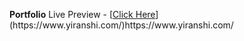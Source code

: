 **Portfolio**
Live Preview - [[Click Here]([https://gurusheshp.vercel.app/](https://www.yiranshi.com/)https://www.yiranshi.com/)](https://www.yiranshi.com/)https://www.yiranshi.com/

